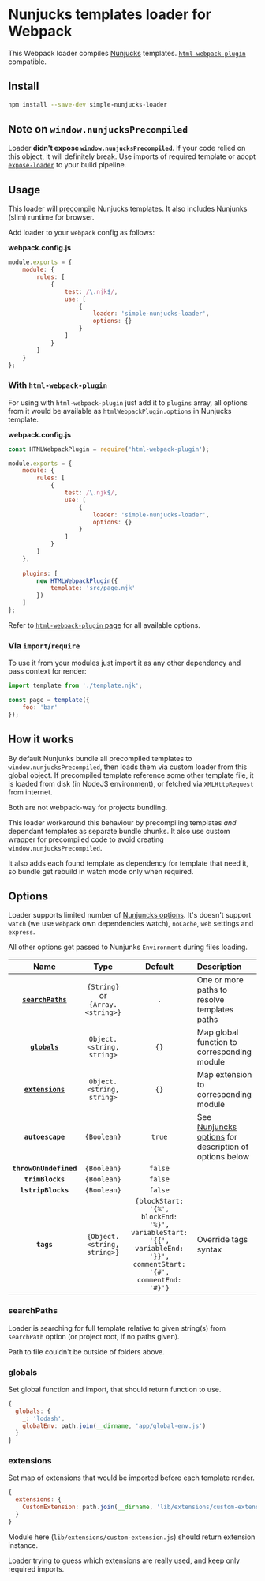 # Nunjucks templates loader for Webpack
This Webpack loader compiles [Nunjucks](https://github.com/mozilla/nunjucks) templates.
[`html-webpack-plugin`](https://github.com/jantimon/html-webpack-plugin) compatible. 

## Install
```bash
npm install --save-dev simple-nunjucks-loader
```

## Note on `window.nunjucksPrecompiled`

Loader **didn't expose `window.nunjucksPrecompiled`**. If your code relied on
this object, it will definitely break. Use imports of required template
or adopt [`expose-loader`](https://github.com/webpack-contrib/expose-loader/)
to your build pipeline.

## Usage

This loader will [precompile](https://mozilla.github.io/nunjucks/api.html#precompiling)
Nunjucks templates. It also includes Nunjunks (slim) runtime for browser.

Add loader to your `webpack` config as follows:

**webpack.config.js**
```js
module.exports = {
    module: {
        rules: [
            {
                test: /\.njk$/,
                use: [
                    {
                        loader: 'simple-nunjucks-loader',
                        options: {}
                    }
                ]
            }
        ]
    }
};
```

### With `html-webpack-plugin`

For using with `html-webpack-plugin` just add it to `plugins` array, all options
from it would be available as `htmlWebpackPlugin.options` in Nunjucks template.


**webpack.config.js**
```js
const HTMLWebpackPlugin = require('html-webpack-plugin');

module.exports = {
    module: {
        rules: [
            {
                test: /\.njk$/,
                use: [
                    {
                        loader: 'simple-nunjucks-loader',
                        options: {}
                    }
                ]
            }
        ]
    },
    
    plugins: [
        new HTMLWebpackPlugin({
            template: 'src/page.njk'
        })
    ]
};
```

Refer to [`html-webpack-plugin` page](https://github.com/jantimon/html-webpack-plugin/#options)
for all available options.

### Via `import`/`require`

To use it from your modules just import it as any other dependency and pass
context for render:

```js
import template from './template.njk';

const page = template({
    foo: 'bar'
});
```

## How it works
By default Nunjunks bundle all precompiled templates to
`window.nunjucksPrecompiled`, then loads them via custom loader from this
global object. If precompiled template reference some other template file,
it is loaded from disk (in NodeJS environment), or fetched via `XMLHttpRequest`
from internet.

Both are not webpack-way for projects bundling.

This loader workaround this behaviour by precompiling templates *and* dependant
templates as separate bundle chunks. It also use custom wrapper for precompiled
code to avoid creating `window.nunjucksPrecompiled`.

It also adds each found template as dependency for template that need it,
so bundle get rebuild in watch mode only when required.

## Options
Loader supports limited number of [Nunjuncks options](https://mozilla.github.io/nunjucks/api.html#configure).
It's doesn't support `watch` (we use `webpack` own dependencies watch),
`noCache`, `web` settings and `express`.

All other options get passed to Nunjunks `Environment` during files loading.

|Name|Type|Default|Description|
|:--:|:--:|:-----:|:----------|
|**[`searchPaths`](#searchpaths)**|`{String}` or `{Array.<string>}`|`.`|One or more paths to resolve templates paths|
|**[`globals`](#globals)**|`Object.<string, string>`|`{}`|Map global function to corresponding module|
|**[`extensions`](#extensions)**|`Object.<string, string>`|`{}`|Map extension to corresponding module|
|<!-- Add custom options above -->**`autoescape`**|`{Boolean}`|`true`|See [Nunjuncks options](https://mozilla.github.io/nunjucks/api.html#configure) for description of options below|
|**`throwOnUndefined`**|`{Boolean}`|`false`||
|**`trimBlocks`**|`{Boolean}`|`false`||
|**`lstripBlocks`**|`{Boolean}`|`false`||
|**`tags`**|`{Object.<string, string>}`|```{blockStart: '{%', blockEnd: '%}', variableStart: '{{', variableEnd: '}}', commentStart: '{#', commentEnd: '#}'}```|Override tags syntax|

### searchPaths

Loader is searching for full template relative to given string(s) from
`searchPath` option (or project root, if no paths given).

Path to file couldn't be outside of folders above.

### globals

Set global function and import, that should return function to use.

```js
{
  globals: {
    _: 'lodash',
    globalEnv: path.join(__dirname, 'app/global-env.js')
  }
}
```

### extensions

Set map of extensions that would be imported before each template render.

```js
{
  extensions: {
    CustomExtension: path.join(__dirname, 'lib/extensions/custom-extension.js')
  }
}
```

Module here (`lib/extensions/custom-extension.js`) should return extension
instance.

Loader trying to guess which extensions are really used, and keep only required
imports.
